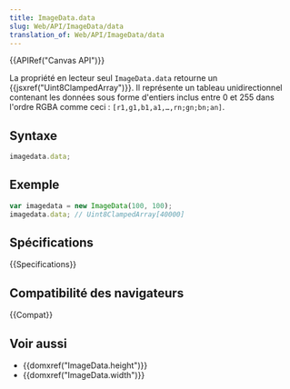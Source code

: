 ```yaml
---
title: ImageData.data
slug: Web/API/ImageData/data
translation_of: Web/API/ImageData/data
---
```


{{APIRef("Canvas API")}}

La propriété en lecteur seul `ImageData.data` retourne un {{jsxref("Uint8ClampedArray")}}. Il représente un tableau unidirectionnel contenant les données sous forme d'entiers inclus entre 0 et 255 dans l'ordre RGBA comme ceci&nbsp;: `[r1,g1,b1,a1,…,rn;gn;bn;an]`.

## Syntaxe

```js
imagedata.data;
```

## Exemple

```js
var imagedata = new ImageData(100, 100);
imagedata.data; // Uint8ClampedArray[40000]
```

## Spécifications

{{Specifications}}

## Compatibilité des navigateurs

{{Compat}}

## Voir aussi

- {{domxref("ImageData.height")}}
- {{domxref("ImageData.width")}}
